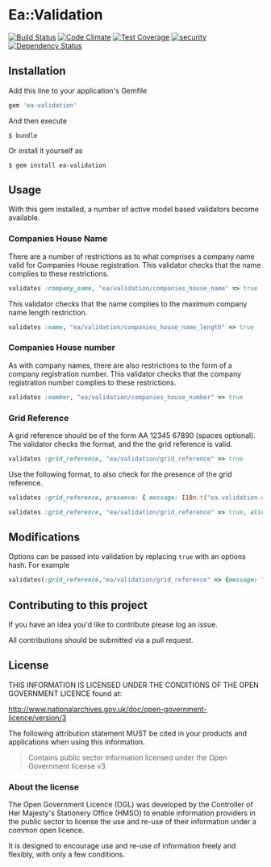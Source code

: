 # Ea::Validation

[![Build Status](https://travis-ci.org/EnvironmentAgency/ea-validation.svg?branch=master)](https://travis-ci.org/EnvironmentAgency/ea-validation)
[![Code Climate](https://codeclimate.com/github/EnvironmentAgency/ea-validation/badges/gpa.svg)](https://codeclimate.com/github/EnvironmentAgency/ea-validation)
[![Test Coverage](https://codeclimate.com/github/EnvironmentAgency/ea-validation/badges/coverage.svg)](https://codeclimate.com/github/EnvironmentAgency/ea-validation/coverage)
[![security](https://hakiri.io/github/EnvironmentAgency/ea-validation/master.svg)](https://hakiri.io/github/EnvironmentAgency/ea-validation/master)
[![Dependency Status](https://dependencyci.com/github/EnvironmentAgency/ea-validation/badge)](https://dependencyci.com/github/EnvironmentAgency/ea-validation)

## Installation

Add this line to your application's Gemfile

```ruby
gem 'ea-validation'
```

And then execute

    $ bundle

Or install it yourself as

    $ gem install ea-validation

## Usage

With this gem installed, a number of active model based validators become available.

### Companies House Name

There are a number of restrictions as to what comprises a company name valid for Companies House registration. 
This validator checks that the name complies to these restrictions.

```ruby
validates :company_name, "ea/validation/companies_house_name" => true
```

This validator checks that the name complies to the maximum company name length restriction.
```ruby
validates :name, "ea/validation/companies_house_name_length" => true
```
  
### Companies House number

As with company names, there are also restrictions to the form of a company registration number. This validator checks that the company registration number complies to these restrictions.

```ruby
validates :number, "ea/validation/companies_house_number" => true
```

### Grid Reference

A grid reference should be of the form AA 12345 67890 (spaces optional). 
The validator checks the format, and the the grid reference is valid.

```ruby
validates :grid_reference, "ea/validation/grid_reference" => true
```

Use the following format, to also check for the presence of the grid reference.

```ruby
validates :grid_reference, presence: { message: I18n.t("ea.validation.errors.grid_reference.blank") }

validates :grid_reference, "ea/validation/grid_reference" => true, allow_blank: true
```
  
## Modifications

Options can be passed into validation by replacing `true` with an options hash. For example

```ruby
validates(:grid_reference,"ea/validation/grid_reference" => {message: "Custom message to display", allow_blank: true})
```

## Contributing to this project

If you have an idea you'd like to contribute please log an issue.

All contributions should be submitted via a pull request.

## License

THIS INFORMATION IS LICENSED UNDER THE CONDITIONS OF THE OPEN GOVERNMENT LICENCE found at:

http://www.nationalarchives.gov.uk/doc/open-government-licence/version/3

The following attribution statement MUST be cited in your products and applications when using this information.

> Contains public sector information licensed under the Open Government license v3

### About the license

The Open Government Licence (OGL) was developed by the Controller of Her Majesty's Stationery Office (HMSO) to enable information providers in the public sector to license the use and re-use of their information under a common open licence.

It is designed to encourage use and re-use of information freely and flexibly, with only a few conditions.
